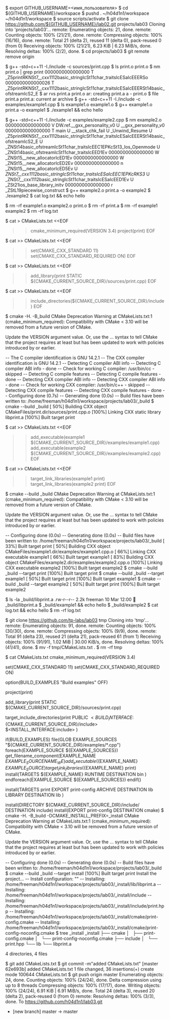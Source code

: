 $ export GITHUB_USERNAME=<имя_пользователя>
$ cd ${GITHUB_USERNAME}/workspace
$ pushd .
~/h04d1n1/workspace ~/h04d1n1/workspace
$ source scripts/activate
$ git clone https://github.com/${GITHUB_USERNAME}/lab02.git projects/lab03
Cloning into 'projects/lab03'...
remote: Enumerating objects: 21, done.
remote: Counting objects: 100% (21/21), done.
remote: Compressing objects: 100% (16/16), done.
remote: Total 21 (delta 2), reused 11 (delta 0), pack-reused 0 (from 0)
Receiving objects: 100% (21/21), 6.23 KiB | 6.23 MiB/s, done.
Resolving deltas: 100% (2/2), done.
$ cd projects/lab03
$ git remote remove origin

$ g++ -std=c++11 -I./include -c sources/print.cpp
$ ls print.o
print.o
$ nm print.o | grep print
0000000000000000 T _Z5printRKNSt7__cxx1112basic_stringIcSt11char_traitsIcESaIcEEERSo
0000000000000026 T _Z5printRKNSt7__cxx1112basic_stringIcSt11char_traitsIcESaIcEEERSt14basic_ofstreamIcS2_E
$ ar rvs print.a print.o
ar: creating print.a
a - print.o
$ file print.a
print.a: current ar archive
$ g++ -std=c++11 -I./include -c examples/example1.cpp
$ ls example1.o
example1.o
$ g++ example1.o print.a -o example1
$ ./example1 && echo
hello

$ g++ -std=c++11 -I./include -c examples/example2.cpp
$ nm example2.o
0000000000000000 V DW.ref.__gxx_personality_v0
                 U __gxx_personality_v0
0000000000000000 T main
                 U __stack_chk_fail
                 U _Unwind_Resume
                 U _Z5printRKNSt7__cxx1112basic_stringIcSt11char_traitsIcESaIcEEERSt14basic_ofstreamIcS2_E
                 U _ZNSt14basic_ofstreamIcSt11char_traitsIcEEC1EPKcSt13_Ios_Openmode
                 U _ZNSt14basic_ofstreamIcSt11char_traitsIcEED1Ev
0000000000000000 W _ZNSt15__new_allocatorIcED1Ev
0000000000000000 W _ZNSt15__new_allocatorIcED2Ev
0000000000000000 n _ZNSt15__new_allocatorIcED5Ev
                 U _ZNSt7__cxx1112basic_stringIcSt11char_traitsIcESaIcEEC1EPKcRKS3_
                 U _ZNSt7__cxx1112basic_stringIcSt11char_traitsIcESaIcEED1Ev
                 U _ZSt21ios_base_library_initv
0000000000000000 r _ZStL19piecewise_construct
$ g++ example2.o print.a -o example2
$ ./example2
$ cat log.txt && echo
hello

$ rm -rf example1.o example2.o print.o
$ rm -rf print.a
$ rm -rf example1 example2
$ rm -rf log.txt

$ cat > CMakeLists.txt <<EOF
>> cmake_minimum_required(VERSION 3.4)
>> project(print)
>> EOF

$ cat >> CMakeLists.txt <<EOF
>> set(CMAKE_CXX_STANDARD 11)
>> set(CMAKE_CXX_STANDARD_REQUIRED ON)
>> EOF

$ cat >> CMakeLists.txt <<EOF
>> add_library(print STATIC \${CMAKE_CURRENT_SOURCE_DIR}/sources/print.cpp)
>> EOF

$ cat >> CMakeLists.txt <<EOF
>> include_directories(\${CMAKE_CURRENT_SOURCE_DIR}/include)
>> EOF

$ cmake -H. -B_build
CMake Deprecation Warning at CMakeLists.txt:1 (cmake_minimum_required):
  Compatibility with CMake < 3.10 will be removed from a future version of
  CMake.

  Update the VERSION argument <min> value.  Or, use the <min>...<max> syntax
  to tell CMake that the project requires at least <min> but has been updated
  to work with policies introduced by <max> or earlier.


-- The C compiler identification is GNU 14.2.1
-- The CXX compiler identification is GNU 14.2.1
-- Detecting C compiler ABI info
-- Detecting C compiler ABI info - done
-- Check for working C compiler: /usr/bin/cc - skipped
-- Detecting C compile features
-- Detecting C compile features - done
-- Detecting CXX compiler ABI info
-- Detecting CXX compiler ABI info - done
-- Check for working CXX compiler: /usr/bin/c++ - skipped
-- Detecting CXX compile features
-- Detecting CXX compile features - done
-- Configuring done (0.7s)
-- Generating done (0.0s)
-- Build files have been written to: /home/freeman/h04d1n1/workspace/projects/lab03/_build
$ cmake --build _build
[ 50%] Building CXX object CMakeFiles/print.dir/sources/print.cpp.o
[100%] Linking CXX static library libprint.a
[100%] Built target print

$ cat >> CMakeLists.txt <<EOF
>> 
>> add_executable(example1 \${CMAKE_CURRENT_SOURCE_DIR}/examples/example1.cpp)
>> add_executable(example2 \${CMAKE_CURRENT_SOURCE_DIR}/examples/example2.cpp)
>> EOF

$ cat >> CMakeLists.txt <<EOF
>> 
>> target_link_libraries(example1 print)
>> target_link_libraries(example2 print)
>> EOF

$ cmake --build _build
CMake Deprecation Warning at CMakeLists.txt:1 (cmake_minimum_required):
  Compatibility with CMake < 3.10 will be removed from a future version of
  CMake.

  Update the VERSION argument <min> value.  Or, use the <min>...<max> syntax
  to tell CMake that the project requires at least <min> but has been updated
  to work with policies introduced by <max> or earlier.


-- Configuring done (0.0s)
-- Generating done (0.0s)
-- Build files have been written to: /home/freeman/h04d1n1/workspace/projects/lab03/_build
[ 33%] Built target print
[ 50%] Building CXX object CMakeFiles/example1.dir/examples/example1.cpp.o
[ 66%] Linking CXX executable example1
[ 66%] Built target example1
[ 83%] Building CXX object CMakeFiles/example2.dir/examples/example2.cpp.o
[100%] Linking CXX executable example2
[100%] Built target example2
$ cmake --build _build --target print
[100%] Built target print
$ cmake --build _build --target example1
[ 50%] Built target print
[100%] Built target example1
$ cmake --build _build --target example2
[ 50%] Built target print
[100%] Built target example2

$ ls -la _build/libprint.a
.rw-r--r-- 2.2k freeman 10 Mar 12:00  _build/libprint.a
$ _build/example1 && echo
hello
$ _build/example2
$ cat log.txt && echo
hello
$ rm -rf log.txt

$ git clone https://github.com/tp-labs/lab03 tmp
Cloning into 'tmp'...
remote: Enumerating objects: 91, done.
remote: Counting objects: 100% (30/30), done.
remote: Compressing objects: 100% (9/9), done.
remote: Total 91 (delta 23), reused 21 (delta 21), pack-reused 61 (from 1)
Receiving objects: 100% (91/91), 1.02 MiB | 30.00 KiB/s, done.
Resolving deltas: 100% (41/41), done.
$ mv -f tmp/CMakeLists.txt .
$ rm -rf tmp

$ cat CMakeLists.txt
cmake_minimum_required(VERSION 3.4)

set(CMAKE_CXX_STANDARD 11)
set(CMAKE_CXX_STANDARD_REQUIRED ON)

option(BUILD_EXAMPLES "Build examples" OFF)

project(print)

add_library(print STATIC ${CMAKE_CURRENT_SOURCE_DIR}/sources/print.cpp)

target_include_directories(print PUBLIC
  $<BUILD_INTERFACE:${CMAKE_CURRENT_SOURCE_DIR}/include>
  $<INSTALL_INTERFACE:include>
)

if(BUILD_EXAMPLES)
  file(GLOB EXAMPLE_SOURCES "${CMAKE_CURRENT_SOURCE_DIR}/examples/*.cpp")
  foreach(EXAMPLE_SOURCE ${EXAMPLE_SOURCES})
    get_filename_component(EXAMPLE_NAME ${EXAMPLE_SOURCE} NAME_WE)
    add_executable(${EXAMPLE_NAME} ${EXAMPLE_SOURCE})
    target_link_libraries(${EXAMPLE_NAME} print)
    install(TARGETS ${EXAMPLE_NAME}
      RUNTIME DESTINATION bin
    )
  endforeach(EXAMPLE_SOURCE ${EXAMPLE_SOURCES})
endif()

install(TARGETS print
    EXPORT print-config
    ARCHIVE DESTINATION lib
    LIBRARY DESTINATION lib
)

install(DIRECTORY ${CMAKE_CURRENT_SOURCE_DIR}/include/ DESTINATION include)
install(EXPORT print-config DESTINATION cmake)
$ cmake -H. -B_build -DCMAKE_INSTALL_PREFIX=_install
CMake Deprecation Warning at CMakeLists.txt:1 (cmake_minimum_required):
  Compatibility with CMake < 3.10 will be removed from a future version of
  CMake.

  Update the VERSION argument <min> value.  Or, use the <min>...<max> syntax
  to tell CMake that the project requires at least <min> but has been updated
  to work with policies introduced by <max> or earlier.


-- Configuring done (0.0s)
-- Generating done (0.0s)
-- Build files have been written to: /home/freeman/h04d1n1/workspace/projects/lab03/_build
$ cmake --build _build --target install
[100%] Built target print
Install the project...
-- Install configuration: ""
-- Installing: /home/freeman/h04d1n1/workspace/projects/lab03/_install/lib/libprint.a
-- Installing: /home/freeman/h04d1n1/workspace/projects/lab03/_install/include
-- Installing: /home/freeman/h04d1n1/workspace/projects/lab03/_install/include/print.hpp
-- Installing: /home/freeman/h04d1n1/workspace/projects/lab03/_install/cmake/print-config.cmake
-- Installing: /home/freeman/h04d1n1/workspace/projects/lab03/_install/cmake/print-config-noconfig.cmake
$ tree _install
_install
├── cmake
│   ├── print-config.cmake
│   └── print-config-noconfig.cmake
├── include
│   └── print.hpp
└── lib
    └── libprint.a

4 directories, 4 files

$ git add CMakeLists.txt
$ git commit -m"added CMakeLists.txt"
[master 62e693b] added CMakeLists.txt
 1 file changed, 36 insertions(+)
 create mode 100644 CMakeLists.txt
$ git push origin master
Enumerating objects: 24, done.
Counting objects: 100% (24/24), done.
Delta compression using up to 8 threads
Compressing objects: 100% (17/17), done.
Writing objects: 100% (24/24), 6.91 KiB | 6.91 MiB/s, done.
Total 24 (delta 3), reused 20 (delta 2), pack-reused 0 (from 0)
remote: Resolving deltas: 100% (3/3), done.
To https://github.com/h04d1n1/lab03.git
 * [new branch]      master -> master
